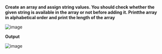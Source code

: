 **Create an array and assign string values. You should check whether the given string is available in the array or not before adding it. Printthe array in alphabetical order and print the length of the array**

![image](https://github.com/user-attachments/assets/756141c4-cc4b-4537-8a3b-1093902f3c42)


**Output**

![image](https://github.com/user-attachments/assets/e187e0d1-9227-4551-b855-0b2922135859)
